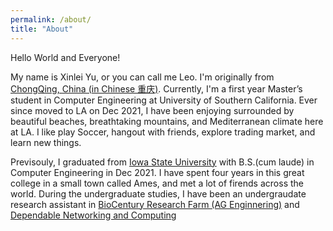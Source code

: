 ```yaml
---
permalink: /about/
title: "About"
---
```


Hello World and Everyone! 

My name is Xinlei Yu, or you can call me Leo. I'm originally from [ChongQing, China (in Chinese 重庆)](https://en.wikipedia.org/wiki/Chongqing). Currently, I'm a first year Master’s student in Computer Engineering at University of Southern California. Ever since moved to LA on Dec 2021, I have been enjoying surrounded by beautiful beaches, breathtaking mountains, and Mediterranean climate here at LA. I like play Soccer, hangout with friends, explore trading market, and learn new things. 

Previsouly, I graduated from [Iowa State University](https://www.iastate.edu/) with B.S.(cum laude) in Computer Engineering in Dec 2021. I have spent four years in this great college in a small town called Ames, and met a lot of firends across the world. During the undergraduate studies, I have been an undergraudate research assistant in [BioCentury Research Farm (AG Enginnering)](https://www.biocenturyresearchfarm.iastate.edu/) and [Dependable Networking and Computing](https://www.ece.iastate.edu/~hongwei/group/index.html)
